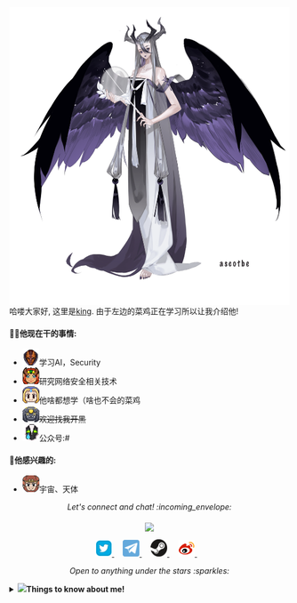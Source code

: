 
<img align="right" src="/Image/Katyusha.png" width='553px' height='536px'>

哈喽大家好, 这里是[king](https://github.com/w0xking/Katyusha). 由于左边的菜鸡正在学习所以让我介绍他!



#### 👨‍💻他现在干的事情:

- <img src="/Image/dac15_frog.gif" width="30px" alt="hi">学习AI，Security
- <img src="/Image/happy.gif" width="30px" alt="hi">研究网络安全相关技术
- <img src="/Image/huff.gif" width="30px" alt="hi">他啥都想学（啥也不会的菜鸡
- <img src="/Image/stars.gif" width="30px" alt="hi">~~欢迎找我开黑~~
- <img src="/Image/tear.gif" width="30px" alt="hi">公众号:#

#### :green_heart:他感兴趣的:

- <img src="/Image/snort.gif" width="30px" alt="hi">宇宙、天体

  

<p align="center"> 
  <i> Let's connect and chat! :incoming_envelope: </i>
</p>
<p align="center"> 
	<img src="https://komarev.com/ghpvc/?username=w0xking&color=green&label=Welcome" align="middle" />
</p>
<p align="center">
  <a href="https://twitter.com/#"><img src="/MySvgs/twitter.svg" width="30px" alt="Twitter">     </a> &nbsp; &nbsp;
  <a href="https://t.me/#"><img src="/MySvgs/telegram.svg" width="30px" alt="Telegram">    </a> &nbsp; &nbsp;
  <a href="https://steamcommunity.com/id/3"><img src="/MySvgs/steam.svg" width="30px" alt="Steam">    </a> &nbsp; &nbsp;
    <a href="https://weibo.com/u/3"><img src="/MySvgs/Weibo.svg" width="30px" alt="Weibo">    </a> &nbsp; &nbsp;
</p>
<p align="center">
  <i> Open to anything under the stars :sparkles: </i>
</p>






<details>
  <summary> <b>  <img src="https://media.giphy.com/media/VgCDAzcKvsR6OM0uWg/giphy.gif" width="50">Things to know about me! </b></summary>


 <!-- [![Github Stats By Anurag](https://github-readme-stats.vercel.app/api?username=w0xking&show_icons=true&title_color=fff&icon_color=79ff97&text_color=9f9f9f&bg_color=151515)](https://github.com/w0xking/) -->
 [![Github Stats By Anurag](https://api.star-history.com/svg?repos=w0xking/Medusa&repos=w0xking/Kernelhub&repos=w0xking/ReiAyanami&repos=w0xking/HackerMind&repos=w0xking/CounterStrike&type=Date)](https://github.com/w0xking/)

![Github Stats By Anurag](https://raw.githubusercontent.com/w0xking/w0xking/master/github-metrics/steam.svg)

</details>

